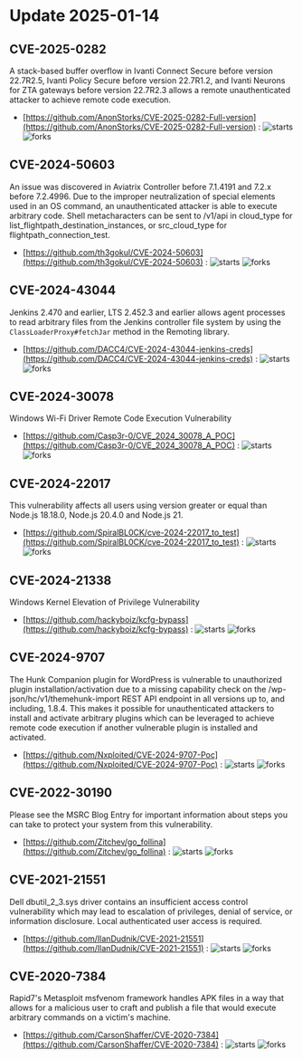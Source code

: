 # Update 2025-01-14
## CVE-2025-0282
 A stack-based buffer overflow in Ivanti Connect Secure before version 22.7R2.5, Ivanti Policy Secure before version 22.7R1.2, and Ivanti Neurons for ZTA gateways before version 22.7R2.3 allows a remote unauthenticated attacker to achieve remote code execution.

- [https://github.com/AnonStorks/CVE-2025-0282-Full-version](https://github.com/AnonStorks/CVE-2025-0282-Full-version) :  ![starts](https://img.shields.io/github/stars/AnonStorks/CVE-2025-0282-Full-version.svg) ![forks](https://img.shields.io/github/forks/AnonStorks/CVE-2025-0282-Full-version.svg)


## CVE-2024-50603
 An issue was discovered in Aviatrix Controller before 7.1.4191 and 7.2.x before 7.2.4996. Due to the improper neutralization of special elements used in an OS command, an unauthenticated attacker is able to execute arbitrary code. Shell metacharacters can be sent to /v1/api in cloud_type for list_flightpath_destination_instances, or src_cloud_type for flightpath_connection_test.

- [https://github.com/th3gokul/CVE-2024-50603](https://github.com/th3gokul/CVE-2024-50603) :  ![starts](https://img.shields.io/github/stars/th3gokul/CVE-2024-50603.svg) ![forks](https://img.shields.io/github/forks/th3gokul/CVE-2024-50603.svg)


## CVE-2024-43044
 Jenkins 2.470 and earlier, LTS 2.452.3 and earlier allows agent processes to read arbitrary files from the Jenkins controller file system by using the `ClassLoaderProxy#fetchJar` method in the Remoting library.

- [https://github.com/DACC4/CVE-2024-43044-jenkins-creds](https://github.com/DACC4/CVE-2024-43044-jenkins-creds) :  ![starts](https://img.shields.io/github/stars/DACC4/CVE-2024-43044-jenkins-creds.svg) ![forks](https://img.shields.io/github/forks/DACC4/CVE-2024-43044-jenkins-creds.svg)


## CVE-2024-30078
 Windows Wi-Fi Driver Remote Code Execution Vulnerability

- [https://github.com/Casp3r-0/CVE_2024_30078_A_POC](https://github.com/Casp3r-0/CVE_2024_30078_A_POC) :  ![starts](https://img.shields.io/github/stars/Casp3r-0/CVE_2024_30078_A_POC.svg) ![forks](https://img.shields.io/github/forks/Casp3r-0/CVE_2024_30078_A_POC.svg)


## CVE-2024-22017
This vulnerability affects all users using version greater or equal than Node.js 18.18.0, Node.js 20.4.0 and Node.js 21.

- [https://github.com/SpiralBL0CK/cve-2024-22017_to_test](https://github.com/SpiralBL0CK/cve-2024-22017_to_test) :  ![starts](https://img.shields.io/github/stars/SpiralBL0CK/cve-2024-22017_to_test.svg) ![forks](https://img.shields.io/github/forks/SpiralBL0CK/cve-2024-22017_to_test.svg)


## CVE-2024-21338
 Windows Kernel Elevation of Privilege Vulnerability

- [https://github.com/hackyboiz/kcfg-bypass](https://github.com/hackyboiz/kcfg-bypass) :  ![starts](https://img.shields.io/github/stars/hackyboiz/kcfg-bypass.svg) ![forks](https://img.shields.io/github/forks/hackyboiz/kcfg-bypass.svg)


## CVE-2024-9707
 The Hunk Companion plugin for WordPress is vulnerable to unauthorized plugin installation/activation due to a missing capability check on the /wp-json/hc/v1/themehunk-import REST API endpoint in all versions up to, and including, 1.8.4. This makes it possible for unauthenticated attackers to install and activate arbitrary plugins which can be leveraged to achieve remote code execution if another vulnerable plugin is installed and activated.

- [https://github.com/Nxploited/CVE-2024-9707-Poc](https://github.com/Nxploited/CVE-2024-9707-Poc) :  ![starts](https://img.shields.io/github/stars/Nxploited/CVE-2024-9707-Poc.svg) ![forks](https://img.shields.io/github/forks/Nxploited/CVE-2024-9707-Poc.svg)


## CVE-2022-30190
Please see the MSRC Blog Entry for important information about steps you can take to protect your system from this vulnerability.

- [https://github.com/Zitchev/go_follina](https://github.com/Zitchev/go_follina) :  ![starts](https://img.shields.io/github/stars/Zitchev/go_follina.svg) ![forks](https://img.shields.io/github/forks/Zitchev/go_follina.svg)


## CVE-2021-21551
 Dell dbutil_2_3.sys driver contains an insufficient access control vulnerability which may lead to escalation of privileges, denial of service, or information disclosure. Local authenticated user access is required.

- [https://github.com/IlanDudnik/CVE-2021-21551](https://github.com/IlanDudnik/CVE-2021-21551) :  ![starts](https://img.shields.io/github/stars/IlanDudnik/CVE-2021-21551.svg) ![forks](https://img.shields.io/github/forks/IlanDudnik/CVE-2021-21551.svg)


## CVE-2020-7384
 Rapid7's Metasploit msfvenom framework handles APK files in a way that allows for a malicious user to craft and publish a file that would execute arbitrary commands on a victim's machine.

- [https://github.com/CarsonShaffer/CVE-2020-7384](https://github.com/CarsonShaffer/CVE-2020-7384) :  ![starts](https://img.shields.io/github/stars/CarsonShaffer/CVE-2020-7384.svg) ![forks](https://img.shields.io/github/forks/CarsonShaffer/CVE-2020-7384.svg)

